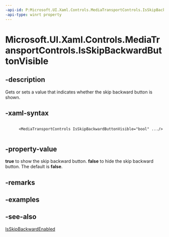 ```yaml
---
-api-id: P:Microsoft.UI.Xaml.Controls.MediaTransportControls.IsSkipBackwardButtonVisible
-api-type: winrt property
---
```


<!-- Property syntax
public bool IsSkipBackwardButtonVisible { get;  set; }
-->

# Microsoft.UI.Xaml.Controls.MediaTransportControls.IsSkipBackwardButtonVisible

## -description
Gets or sets a value that indicates whether the skip backward button is shown.

## -xaml-syntax
```xaml

      <MediaTransportControls IsSkipBackwardButtonVisible="bool" .../>
    
```


## -property-value
**true** to show the skip backward button. **false** to hide the skip backward button. The default is **false**.

## -remarks

## -examples

## -see-also
[IsSkipBackwardEnabled](mediatransportcontrols_isskipbackwardenabled.md)
